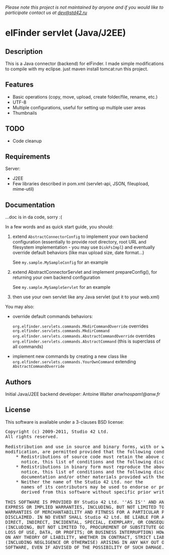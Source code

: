 _Please note this project is not maintained by anyone and if you would like to participate contact us at <dev@std42.ru>_

elFinder servlet (Java/J2EE)
============================

Description
-----------

This is a Java connector (backend) for elFinder. I made simple modifications to compile with my eclipse. just maven install tomcat:run this project. 

Features
--------

 * Basic operations (copy, move, upload, create folder/file, rename, etc.)
 * UTF-8
 * Multiple configurations, useful for setting up multiple user areas
 * Thumbnails
 

TODO
----
 
 * Code cleanup


Requirements
------------

Server:
 * J2EE
 * Few libraries described in pom.xml (servlet-api, JSON, fileupload, mime-util)


Documentation
-------------

...doc is in da code, sorry :(

In a few words and as quick start guide, you should:

1. extend `AbstractConnectorConfig` to implement your own backend configuration (essentially to provide root directory, root URL and filesystem implementation - you may use `DiskFsImpl`) and eventually override default behaviors (like max upload size, date format...)

	See `my.sample.MySampleConfig` for an example
    
2. extend AbstractConnectorServlet and implement prepareConfig(), for returning your own backend configuration

	See `my.sample.MySampleServlet` for an example
    
3. then use your own servlet like any Java servlet (put it to your web.xml)
 
You may also:

* override default commands behaviors:

	`org.elfinder.servlets.commands.MkdirCommandOverride` overrides `org.elfinder.servlets.commands.MkdirCommand`
	`org.elfinder.servlets.commands.AbstractCommandOverride` overrides `org.elfinder.servlets.commands.AbstractCommand` (this is superclass of all commands)

* implement new commands by creating a new class like `org.elfinder.servlets.commands.YourOwnCommand` extending `AbstractCommandOverride`


Authors
-------

Initial Java/J2EE backend developer: Antoine Walter _anw!nospam!@anw.fr_


License
-------

This software is available under a 3-clauses BSD license:

<pre>
Copyright (c) 2009-2011, Studio 42 Ltd.
All rights reserved.

Redistribution and use in source and binary forms, with or without
modification, are permitted provided that the following conditions are met:
    * Redistributions of source code must retain the above copyright
      notice, this list of conditions and the following disclaimer.
    * Redistributions in binary form must reproduce the above copyright
      notice, this list of conditions and the following disclaimer in the
      documentation and/or other materials provided with the distribution.
    * Neither the name of the Studio 42 Ltd. nor the
      names of its contributors may be used to endorse or promote products
      derived from this software without specific prior written permission.

THIS SOFTWARE IS PROVIDED BY Studio 42 Ltd. ''AS IS'' AND ANY
EXPRESS OR IMPLIED WARRANTIES, INCLUDING, BUT NOT LIMITED TO, THE IMPLIED
WARRANTIES OF MERCHANTABILITY AND FITNESS FOR A PARTICULAR PURPOSE ARE
DISCLAIMED. IN NO EVENT SHALL Studio 42 Ltd. BE LIABLE FOR ANY
DIRECT, INDIRECT, INCIDENTAL, SPECIAL, EXEMPLARY, OR CONSEQUENTIAL DAMAGES
(INCLUDING, BUT NOT LIMITED TO, PROCUREMENT OF SUBSTITUTE GOODS OR SERVICES;
LOSS OF USE, DATA, OR PROFITS; OR BUSINESS INTERRUPTION) HOWEVER CAUSED AND
ON ANY THEORY OF LIABILITY, WHETHER IN CONTRACT, STRICT LIABILITY, OR TORT
(INCLUDING NEGLIGENCE OR OTHERWISE) ARISING IN ANY WAY OUT OF THE USE OF THIS
SOFTWARE, EVEN IF ADVISED OF THE POSSIBILITY OF SUCH DAMAGE.
</pre>
